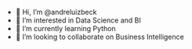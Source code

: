 - 👋 Hi, I’m @andreluizbeck
- 👀 I’m interested in Data Science and BI
- 🌱 I’m currently learning Python
- 💞️ I’m looking to collaborate on Business Intelligence


<!---
andreluizbeck/andreluizbeck is a ✨ special ✨ repository because its `README.md` (this file) appears on your GitHub profile.
You can click the Preview link to take a look at your changes.
--->
